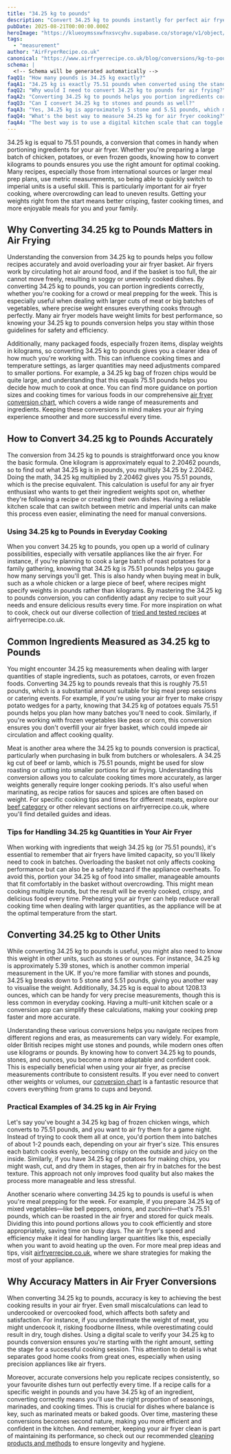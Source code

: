 ```yaml
---
title: "34.25 kg to pounds"
description: "Convert 34.25 kg to pounds instantly for perfect air fryer portions. Get easy measurements, charts, and cooking tips for delicious results every time."
pubDate: 2025-08-21T00:00:00.000Z
heroImage: "https://klueoymssxwfnxsvcyhv.supabase.co/storage/v1/object/public/Shmucket/34-25-kg-to-pounds.webp"
tags:
  - "measurement"
author: "AirFryerRecipe.co.uk"
canonical: "https://www.airfryerrecipe.co.uk/blog/conversions/kg-to-pounds/34-25-kg-to-pounds"
schema: |
  <!-- Schema will be generated automatically -->
faqQ1: "How many pounds is 34.25 kg exactly?"
faqA1: "34.25 kg is exactly 75.51 pounds when converted using the standard conversion factor of 1 kilogram equals 2.20462 pounds. This precise conversion is important for air fryer cooking, where accurate ingredient weights ensure even cooking and perfect results every time."
faqQ2: "Why would I need to convert 34.25 kg to pounds for air frying?"
faqA2: "Converting 34.25 kg to pounds helps you portion ingredients correctly for your air fryer, preventing overcrowding and ensuring hot air circulates properly. This is especially useful for larger meal prep or when using recipes that specify weights in pounds, leading to better texture and flavour in your dishes."
faqQ3: "Can I convert 34.25 kg to stones and pounds as well?"
faqA3: "Yes, 34.25 kg is approximately 5 stone and 5.51 pounds, which might be helpful if you're more familiar with traditional British measurements. This conversion can be useful when reading older recipes or when purchasing produce sold in stones, though pounds are more common for air fryer portioning."
faqQ4: "What's the best way to measure 34.25 kg for air fryer cooking?"
faqA4: "The best way is to use a digital kitchen scale that can toggle between kilograms and pounds, ensuring accuracy. Since 34.25 kg is a large amount, you'll likely need to cook in batches to avoid overloading your air fryer basket, which ensures even cooking and crispiness."
---
```

<p>34.25 kg is equal to 75.51 pounds, a conversion that comes in handy when portioning ingredients for your air fryer. Whether you're preparing a large batch of chicken, potatoes, or even frozen goods, knowing how to convert kilograms to pounds ensures you use the right amount for optimal cooking. Many recipes, especially those from international sources or larger meal prep plans, use metric measurements, so being able to quickly switch to imperial units is a useful skill. This is particularly important for air fryer cooking, where overcrowding can lead to uneven results. Getting your weights right from the start means better crisping, faster cooking times, and more enjoyable meals for you and your family.</p>

<h2>Why Converting 34.25 kg to Pounds Matters in Air Frying</h2>
<p>Understanding the conversion from 34.25 kg to pounds helps you follow recipes accurately and avoid overloading your air fryer basket. Air fryers work by circulating hot air around food, and if the basket is too full, the air cannot move freely, resulting in soggy or unevenly cooked dishes. By converting 34.25 kg to pounds, you can portion ingredients correctly, whether you're cooking for a crowd or meal prepping for the week. This is especially useful when dealing with larger cuts of meat or big batches of vegetables, where precise weight ensures everything cooks through perfectly. Many air fryer models have weight limits for best performance, so knowing your 34.25 kg to pounds conversion helps you stay within those guidelines for safety and efficiency.</p>

<p>Additionally, many packaged foods, especially frozen items, display weights in kilograms, so converting 34.25 kg to pounds gives you a clearer idea of how much you're working with. This can influence cooking times and temperature settings, as larger quantities may need adjustments compared to smaller portions. For example, a 34.25 kg bag of frozen chips would be quite large, and understanding that this equals 75.51 pounds helps you decide how much to cook at once. You can find more guidance on portion sizes and cooking times for various foods in our comprehensive <a href="https://www.airfryerrecipe.co.uk/air-fryer-conversion-chart">air fryer conversion chart</a>, which covers a wide range of measurements and ingredients. Keeping these conversions in mind makes your air frying experience smoother and more successful every time.</p>

<h2>How to Convert 34.25 kg to Pounds Accurately</h2>
<p>The conversion from 34.25 kg to pounds is straightforward once you know the basic formula. One kilogram is approximately equal to 2.20462 pounds, so to find out what 34.25 kg is in pounds, you multiply 34.25 by 2.20462. Doing the math, 34.25 kg multiplied by 2.20462 gives you 75.51 pounds, which is the precise equivalent. This calculation is useful for any air fryer enthusiast who wants to get their ingredient weights spot on, whether they're following a recipe or creating their own dishes. Having a reliable kitchen scale that can switch between metric and imperial units can make this process even easier, eliminating the need for manual conversions.</p>

<h3>Using 34.25 kg to Pounds in Everyday Cooking</h3>
<p>When you convert 34.25 kg to pounds, you open up a world of culinary possibilities, especially with versatile appliances like the air fryer. For instance, if you're planning to cook a large batch of roast potatoes for a family gathering, knowing that 34.25 kg is 75.51 pounds helps you gauge how many servings you'll get. This is also handy when buying meat in bulk, such as a whole chicken or a large piece of beef, where recipes might specify weights in pounds rather than kilograms. By mastering the 34.25 kg to pounds conversion, you can confidently adapt any recipe to suit your needs and ensure delicious results every time. For more inspiration on what to cook, check out our diverse collection of <a href="https://www.airfryerrecipe.co.uk/recipes">tried and tested recipes</a> at airfryerrecipe.co.uk.</p>

<h2>Common Ingredients Measured as 34.25 kg to Pounds</h2>
<p>You might encounter 34.25 kg measurements when dealing with larger quantities of staple ingredients, such as potatoes, carrots, or even frozen foods. Converting 34.25 kg to pounds reveals that this is roughly 75.51 pounds, which is a substantial amount suitable for big meal prep sessions or catering events. For example, if you're using your air fryer to make crispy potato wedges for a party, knowing that 34.25 kg of potatoes equals 75.51 pounds helps you plan how many batches you'll need to cook. Similarly, if you're working with frozen vegetables like peas or corn, this conversion ensures you don't overfill your air fryer basket, which could impede air circulation and affect cooking quality.</p>

<p>Meat is another area where the 34.25 kg to pounds conversion is practical, particularly when purchasing in bulk from butchers or wholesalers. A 34.25 kg cut of beef or lamb, which is 75.51 pounds, might be used for slow roasting or cutting into smaller portions for air frying. Understanding this conversion allows you to calculate cooking times more accurately, as larger weights generally require longer cooking periods. It's also useful when marinating, as recipe ratios for sauces and spices are often based on weight. For specific cooking tips and times for different meats, explore our <a href="https://www.airfryerrecipe.co.uk/recipe-category/beef">beef category</a> or other relevant sections on airfryerrecipe.co.uk, where you'll find detailed guides and ideas.</p>

<h3>Tips for Handling 34.25 kg Quantities in Your Air Fryer</h3>
<p>When working with ingredients that weigh 34.25 kg (or 75.51 pounds), it's essential to remember that air fryers have limited capacity, so you'll likely need to cook in batches. Overloading the basket not only affects cooking performance but can also be a safety hazard if the appliance overheats. To avoid this, portion your 34.25 kg of food into smaller, manageable amounts that fit comfortably in the basket without overcrowding. This might mean cooking multiple rounds, but the result will be evenly cooked, crispy, and delicious food every time. Preheating your air fryer can help reduce overall cooking time when dealing with larger quantities, as the appliance will be at the optimal temperature from the start.</p>

<h2>Converting 34.25 kg to Other Units</h2>
<p>While converting 34.25 kg to pounds is useful, you might also need to know this weight in other units, such as stones or ounces. For instance, 34.25 kg is approximately 5.39 stones, which is another common imperial measurement in the UK. If you're more familiar with stones and pounds, 34.25 kg breaks down to 5 stone and 5.51 pounds, giving you another way to visualise the weight. Additionally, 34.25 kg is equal to about 1208.13 ounces, which can be handy for very precise measurements, though this is less common in everyday cooking. Having a multi-unit kitchen scale or a conversion app can simplify these calculations, making your cooking prep faster and more accurate.</p>

<p>Understanding these various conversions helps you navigate recipes from different regions and eras, as measurements can vary widely. For example, older British recipes might use stones and pounds, while modern ones often use kilograms or pounds. By knowing how to convert 34.25 kg to pounds, stones, and ounces, you become a more adaptable and confident cook. This is especially beneficial when using your air fryer, as precise measurements contribute to consistent results. If you ever need to convert other weights or volumes, our <a href="https://www.airfryerrecipe.co.uk/air-fryer-conversion-chart">conversion chart</a> is a fantastic resource that covers everything from grams to cups and beyond.</p>

<h3>Practical Examples of 34.25 kg in Air Frying</h3>
<p>Let's say you've bought a 34.25 kg bag of frozen chicken wings, which converts to 75.51 pounds, and you want to air fry them for a game night. Instead of trying to cook them all at once, you'd portion them into batches of about 1-2 pounds each, depending on your air fryer's size. This ensures each batch cooks evenly, becoming crispy on the outside and juicy on the inside. Similarly, if you have 34.25 kg of potatoes for making chips, you might wash, cut, and dry them in stages, then air fry in batches for the best texture. This approach not only improves food quality but also makes the process more manageable and less stressful.</p>

<p>Another scenario where converting 34.25 kg to pounds is useful is when you're meal prepping for the week. For example, if you prepare 34.25 kg of mixed vegetables—like bell peppers, onions, and zucchini—that's 75.51 pounds, which can be roasted in the air fryer and stored for quick meals. Dividing this into pound portions allows you to cook efficiently and store appropriately, saving time on busy days. The air fryer's speed and efficiency make it ideal for handling larger quantities like this, especially when you want to avoid heating up the oven. For more meal prep ideas and tips, visit <a href="https://www.airfryerrecipe.co.uk">airfryerrecipe.co.uk</a>, where we share strategies for making the most of your appliance.</p>

<h2>Why Accuracy Matters in Air Fryer Conversions</h2>
<p>When converting 34.25 kg to pounds, accuracy is key to achieving the best cooking results in your air fryer. Even small miscalculations can lead to undercooked or overcooked food, which affects both safety and satisfaction. For instance, if you underestimate the weight of meat, you might undercook it, risking foodborne illness, while overestimating could result in dry, tough dishes. Using a digital scale to verify your 34.25 kg to pounds conversion ensures you're starting with the right amount, setting the stage for a successful cooking session. This attention to detail is what separates good home cooks from great ones, especially when using precision appliances like air fryers.</p>

<p>Moreover, accurate conversions help you replicate recipes consistently, so your favourite dishes turn out perfectly every time. If a recipe calls for a specific weight in pounds and you have 34.25 kg of an ingredient, converting correctly means you'll use the right proportion of seasonings, marinades, and cooking times. This is crucial for dishes where balance is key, such as marinated meats or baked goods. Over time, mastering these conversions becomes second nature, making you more efficient and confident in the kitchen. And remember, keeping your air fryer clean is part of maintaining its performance, so check out our recommended <a href="https://www.airfryerrecipe.co.uk/air-fryer-cleaner">cleaning products and methods</a> to ensure longevity and hygiene.</p>
